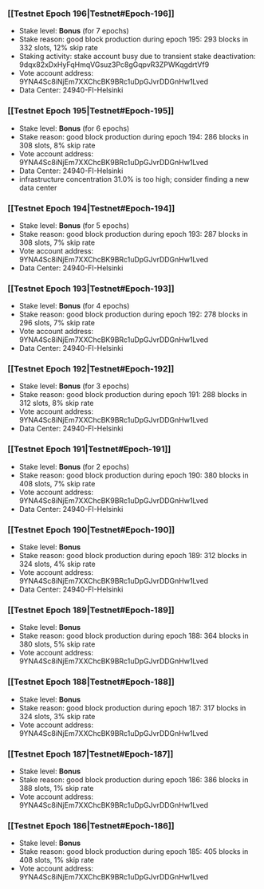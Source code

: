 ### [[Testnet Epoch 196|Testnet#Epoch-196]]
* Stake level: **Bonus** (for 7 epochs)
* Stake reason: good block production during epoch 195: 293 blocks in 332 slots, 12% skip rate
* Staking activity: stake account busy due to transient stake deactivation: 9dqx82xDxHyFqHmqVGsuz3Pc8gGqpvR3ZPWKqgdrtVf9
* Vote account address: 9YNA4Sc8iNjEm7XXChcBK9BRc1uDpGJvrDDGnHw1Lved
* Data Center: 24940-FI-Helsinki
### [[Testnet Epoch 195|Testnet#Epoch-195]]
* Stake level: **Bonus** (for 6 epochs)
* Stake reason: good block production during epoch 194: 286 blocks in 308 slots, 8% skip rate
* Vote account address: 9YNA4Sc8iNjEm7XXChcBK9BRc1uDpGJvrDDGnHw1Lved
* Data Center: 24940-FI-Helsinki
* infrastructure concentration 31.0% is too high; consider finding a new data center
### [[Testnet Epoch 194|Testnet#Epoch-194]]
* Stake level: **Bonus** (for 5 epochs)
* Stake reason: good block production during epoch 193: 287 blocks in 308 slots, 7% skip rate
* Vote account address: 9YNA4Sc8iNjEm7XXChcBK9BRc1uDpGJvrDDGnHw1Lved
* Data Center: 24940-FI-Helsinki
### [[Testnet Epoch 193|Testnet#Epoch-193]]
* Stake level: **Bonus** (for 4 epochs)
* Stake reason: good block production during epoch 192: 278 blocks in 296 slots, 7% skip rate
* Vote account address: 9YNA4Sc8iNjEm7XXChcBK9BRc1uDpGJvrDDGnHw1Lved
* Data Center: 24940-FI-Helsinki
### [[Testnet Epoch 192|Testnet#Epoch-192]]
* Stake level: **Bonus** (for 3 epochs)
* Stake reason: good block production during epoch 191: 288 blocks in 312 slots, 8% skip rate
* Vote account address: 9YNA4Sc8iNjEm7XXChcBK9BRc1uDpGJvrDDGnHw1Lved
* Data Center: 24940-FI-Helsinki
### [[Testnet Epoch 191|Testnet#Epoch-191]]
* Stake level: **Bonus** (for 2 epochs)
* Stake reason: good block production during epoch 190: 380 blocks in 408 slots, 7% skip rate
* Vote account address: 9YNA4Sc8iNjEm7XXChcBK9BRc1uDpGJvrDDGnHw1Lved
* Data Center: 24940-FI-Helsinki
### [[Testnet Epoch 190|Testnet#Epoch-190]]
* Stake level: **Bonus**
* Stake reason: good block production during epoch 189: 312 blocks in 324 slots, 4% skip rate
* Vote account address: 9YNA4Sc8iNjEm7XXChcBK9BRc1uDpGJvrDDGnHw1Lved
* Data Center: 24940-FI-Helsinki
### [[Testnet Epoch 189|Testnet#Epoch-189]]
* Stake level: **Bonus**
* Stake reason: good block production during epoch 188: 364 blocks in 380 slots, 5% skip rate
* Vote account address: 9YNA4Sc8iNjEm7XXChcBK9BRc1uDpGJvrDDGnHw1Lved
### [[Testnet Epoch 188|Testnet#Epoch-188]]
* Stake level: **Bonus**
* Stake reason: good block production during epoch 187: 317 blocks in 324 slots, 3% skip rate
* Vote account address: 9YNA4Sc8iNjEm7XXChcBK9BRc1uDpGJvrDDGnHw1Lved
### [[Testnet Epoch 187|Testnet#Epoch-187]]
* Stake level: **Bonus**
* Stake reason: good block production during epoch 186: 386 blocks in 388 slots, 1% skip rate
* Vote account address: 9YNA4Sc8iNjEm7XXChcBK9BRc1uDpGJvrDDGnHw1Lved
### [[Testnet Epoch 186|Testnet#Epoch-186]]
* Stake level: **Bonus**
* Stake reason: good block production during epoch 185: 405 blocks in 408 slots, 1% skip rate
* Vote account address: 9YNA4Sc8iNjEm7XXChcBK9BRc1uDpGJvrDDGnHw1Lved